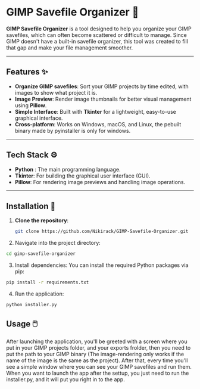# GIMP Savefile Organizer 💾

**GIMP Savefile Organizer** is a tool designed to help you organize your GIMP savefiles, which can often become scattered or difficult to manage. Since GIMP doesn't have a built-in savefile organizer, this tool was created to fill that gap and make your file management smoother.

---

## Features ✨
- **Organize GIMP savefiles**: Sort your GIMP projects by time edited, with images to show what project it is.
- **Image Preview**: Render image thumbnails for better visual management using **Pillow**.
- **Simple Interface**: Built with **Tkinter** for a lightweight, easy-to-use graphical interface.
- **Cross-platform**: Works on Windows, macOS, and Linux, the pebuilt binary made by pyinstaller is only for windows.

---

## Tech Stack ⚙️
- **Python** : The main programming language.
- **Tkinter**: For building the graphical user interface (GUI).
- **Pillow**: For rendering image previews and handling image operations.

---

## Installation 🚀

1. **Clone the repository**:
   ```bash
   git clone https://github.com/Nikirack/GIMP-Savefile-Organizer.git
   ```
2. Navigate into the project directory:
  ```bash
  cd gimp-savefile-organizer
  ```
3. Install dependencies:
You can install the required Python packages via pip:

  ```bash
  pip install -r requirements.txt
```
4. Run the application:

  ```bash
  python installer.py
  ```
## Usage 🖱️

After launching the application, you'll be greeted with a screen where you put in your GIMP projects folder, and your exports frolder, then you need to put the path to your GIMP binary (The image-rendering only works if the name of the image is the same as the project).
After that, every time you'll see a simple window where you can see your GIMP savefiles and run them.
When you want to launch the app after the settup, you just need to run the installer.py, and it will put you right in to the app.
    
